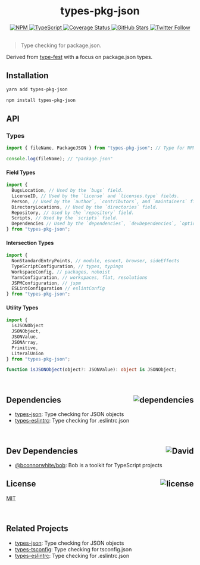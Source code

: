 <div align="center">
  <h1>types-pkg-json</h1>
  <a href="https://npmjs.com/package/types-pkg-json">
    <img alt="NPM" src="https://img.shields.io/npm/v/types-pkg-json.svg">
  </a>
  <a href="https://github.com/bconnorwhite/types-package-json">
    <img alt="TypeScript" src="https://img.shields.io/github/languages/top/bconnorwhite/types-package-json.svg">
  </a>
  <a href='https://coveralls.io/github/bconnorwhite/types-package-json?branch=master'>
    <img alt="Coverage Status" src="https://img.shields.io/coveralls/github/bconnorwhite/types-package-json.svg?branch=master">
  </a>
  <a href="https://github.com/bconnorwhite/types-package-json">
    <img alt="GitHub Stars" src="https://img.shields.io/github/stars/bconnorwhite/types-package-json?label=Stars%20Appreciated%21&style=social">
  </a>
  <a href="https://twitter.com/bconnorwhite">
    <img alt="Twitter Follow" src="https://img.shields.io/twitter/follow/bconnorwhite.svg?label=%40bconnorwhite&style=social">
  </a>
</div>

<br />

> Type checking for package.json.

Derived from [type-fest](https://www.npmjs.com/package/type-fest) with a focus on package.json types.

## Installation

```bash
yarn add types-pkg-json
```

```bash
npm install types-pkg-json
```

## API

### Types

```ts
import { fileName, PackageJSON } from "types-pkg-json"; // Type for NPM's package.json file

console.log(fileName); // "package.json"
```

#### Field Types

```ts
import {
  BugsLocation, // Used by the `bugs` field.
  LicenseID, // Used by the `license` and `licenses.type` fields.
  Person, // Used by the `author`, `contributors`, and `maintainers` fields.
  DirectoryLocations, // Used by the `directories` field.
  Repository, // Used by the `repository` field.
  Scripts, // Used by the `scripts` field.
  Dependencies // Used by the `dependencies`, `devDependencies`, `optionalDependencies`, and `peerDependencies` fields.
} from "types-pkg-json";
```

#### Intersection Types

```ts
import {
  NonStandardEntryPoints, // module, esnext, browser, sideEffects
  TypeScriptConfiguration, // types, typings
  WorkspaceConfig, // packages, nohoist
  YarnConfiguration, // workspaces, flat, resolutions
  JSPMConfiguration, // jspm
  ESLintConfiguration // eslintConfig
} from "types-pkg-json";
```

#### Utility Types

```ts
import {
  isJSONObject
  JSONObject,
  JSONValue,
  JSONArray,
  Primitive,
  LiteralUnion
} from "types-pkg-json";

function isJSONObject(object?: JSONValue): object is JSONObject;
```

<br />

<h2>Dependencies<img align="right" alt="dependencies" src="https://img.shields.io/david/bconnorwhite/types-package-json.svg"></h2>

- [types-json](https://www.npmjs.com/package/types-json): Type checking for JSON objects
- [types-eslintrc](https://www.npmjs.com/package/types-eslintrc): Type checking for .eslintrc.json

<br />

<h2>Dev Dependencies<img align="right" alt="David" src="https://img.shields.io/david/dev/bconnorwhite/types-package-json.svg"></h2>

- [@bconnorwhite/bob](https://www.npmjs.com/package/@bconnorwhite/bob): Bob is a toolkit for TypeScript projects

<h2>License <img align="right" alt="license" src="https://img.shields.io/npm/l/types-pkg-json.svg"></h2>

[MIT](https://opensource.org/licenses/MIT)

<br />

## Related Projects

- [types-json](https://www.npmjs.com/package/types-json): Type checking for JSON objects
- [types-tsconfig](https://www.npmjs.com/package/types-tsconfig): Type checking for tsconfig.json
- [types-eslintrc](https://www.npmjs.com/package/types-eslintrc): Type checking for .eslintrc.json
